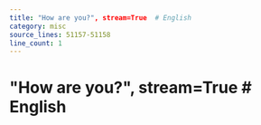 ```yaml
---
title: "How are you?", stream=True  # English
category: misc
source_lines: 51157-51158
line_count: 1
---
```


#     "How are you?", stream=True  # English
